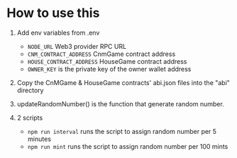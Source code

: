 # How to use this

1. Add env variables from .env
   * `NODE_URL` Web3 provider RPC URL
   * `CNM_CONTRACT_ADDRESS` CnmGame contract address
   * `HOUSE_CONTRACT_ADDRESS` HouseGame contract address
   * `OWNER_KEY` is the private key of the owner wallet address
   

2. Copy the CnMGame & HouseGame contracts' abi.json files into the "abi" directory


3. updateRandomNumber() is the function that generate random number.
4. 2 scripts

   * `npm run interval` runs the script to assign random number per 5 minutes
   * `npm run mint` runs the script to assign random number per 100 mints



